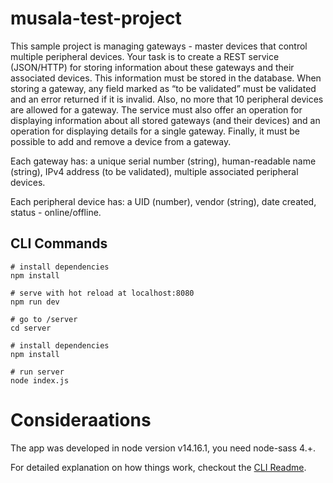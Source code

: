 # musala-test-project

This sample project is managing gateways - master devices that control multiple peripheral devices. 
Your task is to create a REST service (JSON/HTTP) for storing information about these gateways and their associated devices. This information must be stored in the database. 
When storing a gateway, any field marked as “to be validated” must be validated and an error returned if it is invalid. Also, no more that 10 peripheral devices are allowed for a gateway.
The service must also offer an operation for displaying information about all stored gateways (and their devices) and an operation for displaying details for a single gateway. Finally, it must be possible to add and remove a device from a gateway.

Each gateway has:
    a unique serial number (string), 
    human-readable name (string),
    IPv4 address (to be validated),
    multiple associated peripheral devices. 
    
Each peripheral device has:
    a UID (number),
    vendor (string),
    date created,
    status - online/offline.

## CLI Commands

``` Front end
# install dependencies
npm install

# serve with hot reload at localhost:8080
npm run dev
```

``` Back end
# go to /server
cd server

# install dependencies
npm install

# run server
node index.js
```

# Consideraations

The app was developed in node version v14.16.1, you need node-sass 4.+.

For detailed explanation on how things work, checkout the [CLI Readme](https://github.com/developit/preact-cli/blob/master/README.md).

